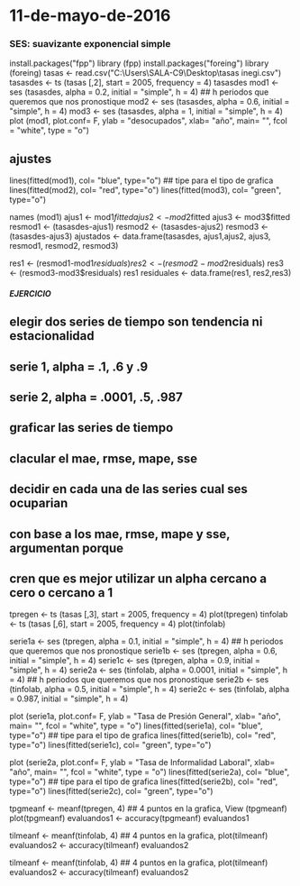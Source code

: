 # 11-de-mayo-de-2016
### SES: suavizante exponencial simple ###

install.packages("fpp")
library (fpp)
install.packages("foreing")
library (foreing)
tasas <- read.csv("C:\\Users\\SALA-C9\\Desktop\\tasas inegi.csv")
tasasdes <- ts (tasas [,2], start = 2005, frequency = 4)
tasasdes
mod1 <- ses (tasasdes, alpha = 0.2, initial = "simple", h = 4) ## h periodos que queremos que nos pronostique
mod2 <- ses (tasasdes, alpha = 0.6, initial = "simple", h = 4)
mod3 <- ses (tasasdes, alpha = 1, initial = "simple", h = 4)
plot (mod1, plot.conf= F, ylab = "desocupados", xlab= "año", main= "", fcol = "white", type = "o")

## ajustes
lines(fitted(mod1), col= "blue", type="o") ## tipe para el tipo de grafica
lines(fitted(mod2), col= "red", type="o")
lines(fitted(mod3), col= "green", type="o")

names (mod1)
ajus1 <- mod1$fitted
ajus2 <- mod2$fitted
ajus3 <- mod3$fitted
resmod1 <- (tasasdes-ajus1)
resmod2 <- (tasasdes-ajus2)
resmod3 <- (tasasdes-ajus3)
ajustados <- data.frame(tasasdes, ajus1,ajus2, ajus3, resmod1, resmod2, resmod3)

res1 <- (resmod1-mod1$residuals)
res2 <- (resmod2-mod2$residuals)
res3 <- (resmod3-mod3$residuals)
res1
residuales <- data.frame(res1, res2,res3)

##### EJERCICIO ##### 
## elegir dos series de tiempo son tendencia ni estacionalidad
## serie 1, alpha = .1, .6 y .9
## serie 2, alpha = .0001, .5, .987
## graficar las series de tiempo
## clacular el mae, rmse, mape, sse
## decidir en cada una de las series cual ses ocuparian
## con base a los mae, rmse, mape y sse, argumentan porque 
## cren que es mejor utilizar un alpha cercano a cero o cercano a 1

tpregen <- ts (tasas [,3], start = 2005, frequency = 4)
plot(tpregen)
tinfolab <- ts (tasas [,6], start = 2005, frequency = 4)
plot(tinfolab)

serie1a <- ses (tpregen, alpha = 0.1, initial = "simple", h = 4) ## h periodos que queremos que nos pronostique
serie1b <- ses (tpregen, alpha = 0.6, initial = "simple", h = 4)
serie1c <- ses (tpregen, alpha = 0.9, initial = "simple", h = 4)
serie2a <- ses (tinfolab, alpha = 0.0001, initial = "simple", h = 4) ## h periodos que queremos que nos pronostique
serie2b <- ses (tinfolab, alpha = 0.5, initial = "simple", h = 4)
serie2c <- ses (tinfolab, alpha = 0.987, initial = "simple", h = 4)

plot (serie1a, plot.conf= F, ylab = "Tasa de Presión General", xlab= "año", main= "", fcol = "white", type = "o")
lines(fitted(serie1a), col= "blue", type="o") ## tipe para el tipo de grafica
lines(fitted(serie1b), col= "red", type="o")
lines(fitted(serie1c), col= "green", type="o")

plot (serie2a, plot.conf= F, ylab = "Tasa de Informalidad Laboral", xlab= "año", main= "", fcol = "white", type = "o")
lines(fitted(serie2a), col= "blue", type="o") ## tipe para el tipo de grafica
lines(fitted(serie2b), col= "red", type="o")
lines(fitted(serie2c), col= "green", type="o")

tpgmeanf <- meanf(tpregen, 4) ## 4 puntos en la grafica, 
View (tpgmeanf)
plot(tpgmeanf)
evaluandos1 <- accuracy(tpgmeanf)
evaluandos1

tilmeanf <- meanf(tinfolab, 4) ## 4 puntos en la grafica, 
plot(tilmeanf)
evaluandos2 <- accuracy(tilmeanf)
evaluandos2

tilmeanf <- meanf(tinfolab, 4) ## 4 puntos en la grafica, 
plot(tilmeanf)
evaluandos2 <- accuracy(tilmeanf)
evaluandos2
